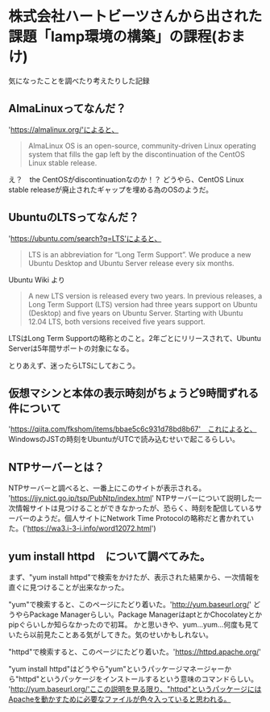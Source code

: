 # 株式会社ハートビーツさんから出された課題「lamp環境の構築」の課程(おまけ)
気になったことを調べたり考えたりした記録

## AlmaLinuxってなんだ？
'https://almalinux.org/'によると、

>AlmaLinux OS is an open-source, community-driven Linux operating system that fills the gap left by the discontinuation of the CentOS Linux stable release.

え？　the CentOSがdiscontinuationなのか！？
どうやら、CentOS Linux stable releaseが廃止されたギャップを埋める為のOSのようだ。

## UbuntuのLTSってなんだ？
'https://ubuntu.com/search?q=LTS'によると、
> LTS is an abbreviation for “Long Term Support”. We produce a new Ubuntu Desktop and Ubuntu Server release every six months.

Ubuntu Wiki より
>A new LTS version is released every two years. In previous releases, a Long Term Support (LTS) version had three years support on Ubuntu (Desktop) and five years on Ubuntu Server. Starting with Ubuntu 12.04 LTS, both versions received five years support.

LTSはLong Term Supportの略称とのこと。2年ごとにリリースされて、Ubuntu Serverは5年間サポートの対象になる。

とりあえず、迷ったらLTSにしておこう。

## 仮想マシンと本体の表示時刻がちょうど9時間ずれる件について
'https://qiita.com/fkshom/items/bbae5c6c931d78bd8b67'　これによると、
WindowsのJSTの時刻をUbuntuがUTCで読み込むせいで起こるらしい。

## NTPサーバーとは？
NTPサーバーと調べると、一番上にこのサイトが表示される。
'https://jjy.nict.go.jp/tsp/PubNtp/index.html'
NTPサーバーについて説明した一次情報サイトは見つけることができなかったが、恐らく、時刻を配信しているサーバーのようだ。個人サイトにNetwork Time Protocolの略称だと書かれていた。('https://wa3.i-3-i.info/word12072.html')

## yum install httpd　について調べてみた。

まず、"yum install httpd"で検索をかけたが、表示された結果から、一次情報を直ぐに見つけることが出来なかった。

"yum"で検索すると、このページにたどり着いた。'http://yum.baseurl.org/'
どうやらPackage Managerらしい。Package ManagerはaptとかChocolateyとかpipぐらいしか知らなかったので初耳。
かと思いきや、yum...yum...何度も見ていたら以前見たことある気がしてきた。気のせいかもしれない。

"httpd"で検索すると、このページにたどり着いた。'https://httpd.apache.org/'

"yum install httpd"はどうやら"yum"というパッケージマネージャーから"httpd"というパッケージをインストールするという意味のコマンドらしい。
'http://yum.baseurl.org/'ここの説明を見る限り、"httpd"というパッケージにはApacheを動かすために必要なファイルが色々入っていると思われる。
